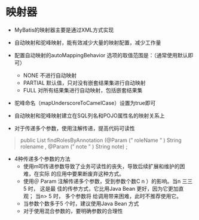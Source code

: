 # 映射器

* MyBatis的映射器主要是通过XML方式实现
* 自动映射和驼峰映射，能有效减少大量的映射配置，减少工作量
* 配置自动映射的autoMappingBehavior 选项的取值范围是：（通常使用默认即可）
  * NONE 不进行自动映射
  * PARTIAL 默认值，只对没有嵌套结果集进行自动映射
  * FULL 对所有结果集进行自动映射，包括嵌套结果集

* 驼峰命名（mapUnderscoreToCamelCase）设置为true即可
* 自动映射和驼峰映射建立在SQL列名和POJO属性名的映射关系上
* 对于传递多个参数，使用注解传递，提高代码可读性

>public List<Role > findRolesByAnnotation (@Param (” roleName ” ) String rolename ,
>@Param (” note ” ) String note) ;

* 4种传递多个参数的方法
  * 使用m叩传递参数导致了业务可读性的丧失，导致后续扩展和维护的困难，在实际
    的应用中要果断废弃这种方式。
  * 使用＠ Param 注解传递多个参数，受到参数个数C n ）的影响。当n 三三5 时， 这是最
    佳的传参方式，它比用Java Bean 更好，因为它更加直观； 当n> 5 时， 多个参数将
    给调用带来困难，此时不推荐使用它。
  * 当参数个数多于5 个时，建议使用Java Bean 方式
  * 对于使用混合参数的，要明确参数的合理性